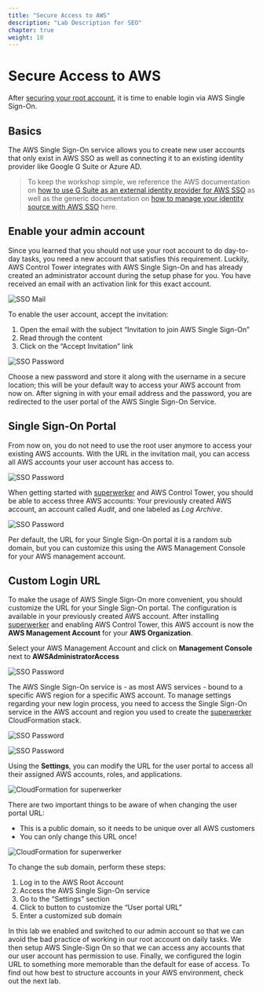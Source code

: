 ```yaml
---
title: "Secure Access to AWS"
description: "Lab Description for SEO"
chapter: true
weight: 10
---
```


# Secure Access to AWS

After [securing your root account](/labs/secure-root-account.html), it is time to enable login via AWS Single Sign-On.

## Basics

The AWS Single Sign-On service allows you to create new user accounts that only exist in AWS SSO as well as connecting it to an existing identity provider like Google G Suite or Azure AD.

> To keep the workshop simple, we reference the AWS documentation on [how to use G Suite as an external identity provider for AWS SSO](https://aws.amazon.com/blogs/security/how-to-use-g-suite-as-external-identity-provider-aws-sso/) as well as the generic documentation on [how to manage your identity source with AWS SSO](https://docs.aws.amazon.com/singlesignon/latest/userguide/manage-your-identity-source.html) here.

## Enable your admin account

Since you learned that you should not use your root account to do day-to-day tasks, you need a new account that satisfies this requirement. Luckily, AWS Control Tower integrates with AWS Single Sign-On and has already created an administrator account during the setup phase for you. You have received an email with an activation link for this exact account.

![SSO Mail](/screenshots/sso/sso-mail.png)


To enable the user account, accept the invitation:

1. Open the email with the subject “Invitation to join AWS Single Sign-On”
1. Read through the content
1. Click on the “Accept Invitation” link

![SSO Password](/screenshots/sso/sso-password.png)

Choose a new password and store it along with the username in a secure location; this will be your default way to access your AWS account from now on. After signing in with your email address and the password, you are redirected to the user portal of the AWS Single Sign-On Service.

## Single Sign-On Portal

From now on, you do not need to use the root user anymore to access your existing AWS accounts. With the URL in the invitation mail, you can access all AWS accounts your user account has access to.

![SSO Password](/screenshots/sso/sso-portal.png)

When getting started with [superwerker] and AWS Control Tower, you should be able to access three AWS accounts: Your previously created AWS account, an account called _Audit_, and one labeled as _Log Archive_.

![SSO Password](/screenshots/sso/sso-portal-accounts.png)

Per default, the URL for your Single Sign-On portal it is a random sub domain, but you can customize this using the AWS Management Console for your AWS management account.


## Custom Login URL

To make the usage of AWS Single Sign-On more convenient, you should customize the URL for your Single Sign-On portal. The configuration is available in your previously created AWS account. After installing [superwerker] and enabling AWS Control Tower, this AWS account is now the **AWS Management Account** for your **AWS Organization**.

Select your AWS Management Account and click on **Management Console** next to **AWSAdministratorAccess**

![SSO Password](/screenshots/sso/sso-management.png)

The AWS Single Sign-On service is - as most AWS services - bound to a specific AWS region for a specific AWS account. To manage settings regarding your new login process, you need to access the Single Sign-On service in the AWS account and region you used to create the [superwerker] CloudFormation stack.

![SSO Password](/screenshots/sso/sso-console.png)

![SSO Password](/screenshots/sso/sso-dashboard.png)

Using the **Settings**, you can modify the URL for the user portal to access all their assigned AWS accounts, roles, and applications.

![CloudFormation for superwerker](/screenshots/sso/custom-domain.png)

There are two important things to be aware of when changing the user portal URL:

- This is a public domain, so it needs to be unique over all AWS customers
- You can only change this URL once!

![CloudFormation for superwerker](/screenshots/sso/sso-change-subdomain.png)

To change the sub domain, perform these steps:

1. Log in to the AWS Root Account
1. Access the AWS Single Sign-On service
1. Go to the “Settings” section
1. Click to button to customize the “User portal URL”
1. Enter a customized sub domain

In this lab we enabled and switched to our admin account so that we can avoid the bad practice of working in our root account on daily tasks. We then setup AWS Single-Sign On so that we can access any accounts that our user account has permission to use. Finally, we configured the login URL to something more memorable than the default for ease of access. To find out how best to structure accounts in your AWS environment, check out the next lab.

[superwerker]: https://github.com/superwerker/superwerker
